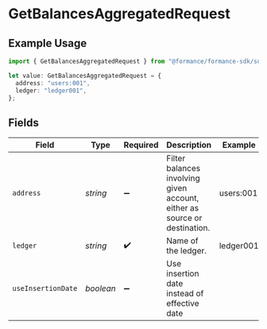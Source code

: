 # GetBalancesAggregatedRequest

## Example Usage

```typescript
import { GetBalancesAggregatedRequest } from "@formance/formance-sdk/sdk/models/operations";

let value: GetBalancesAggregatedRequest = {
  address: "users:001",
  ledger: "ledger001",
};
```

## Fields

| Field                                                                     | Type                                                                      | Required                                                                  | Description                                                               | Example                                                                   |
| ------------------------------------------------------------------------- | ------------------------------------------------------------------------- | ------------------------------------------------------------------------- | ------------------------------------------------------------------------- | ------------------------------------------------------------------------- |
| `address`                                                                 | *string*                                                                  | :heavy_minus_sign:                                                        | Filter balances involving given account, either as source or destination. | users:001                                                                 |
| `ledger`                                                                  | *string*                                                                  | :heavy_check_mark:                                                        | Name of the ledger.                                                       | ledger001                                                                 |
| `useInsertionDate`                                                        | *boolean*                                                                 | :heavy_minus_sign:                                                        | Use insertion date instead of effective date                              |                                                                           |